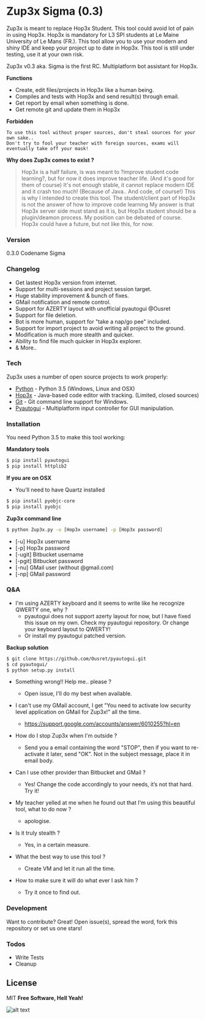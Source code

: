 # Zup3x Sigma (0.3)

Zup3x is meant to replace Hop3x Student. This tool could avoid lot of pain in using Hop3x.
Hop3x is mandatory for L3 SPI students at Le Maine University of Le Mans (FR.). This tool allow you to
use your modern and shiny IDE and keep your project up to date in Hop3x.
This tool is still under testing, use it at your own risk.

Zup3x v0.3 aka. Sigma is the first RC. Multiplatform bot assistant for Hop3x.

**Functions**
  - Create, edit files/projects in Hop3x like a human being.
  - Compiles and tests with Hop3x and send result(s) through email.
  - Get report by email when something is done.
  - Get remote git and update them in Hop3x

**Forbidden**

    To use this tool without proper sources, don't steal sources for your own sake..
    Don't try to fool your teacher with foreign sources, exams will eventually take off your mask!

**Why does Zup3x comes to exist ?**

> Hop3x is a half failure, is was meant to ?improve student
> code learning?, but for now it does improve teacher life. (And it's good for them of course)
> It's not enough stable, it cannot replace modern IDE and it crash too much! (Because of Java.. And code, of course!)
> This is why I intended to create this tool.
> The student/client part of Hop3x is not the answer of how to improve code learning
> My answer is that Hop3x server side must stand as it is, but Hop3x student should be a plugin/deamon process.
> My position can be debated of course.
> Hop3x could have a future, but not like this, for now.

### Version
0.3.0 Codename Sigma

### Changelog
- Get lastest Hop3x version from internet.
- Support for multi-sessions and project session target.
- Huge stability improvement & bunch of fixes.
- GMail notification and remote control.
- Support for AZERTY layout with unofficial pyautogui @Ousret
- Support for file deletion.
- Bot is more human, support for "take a nap/go pee" included.
- Support for import project to avoid writing all project to the ground.
- Modification is much more stealth and quicker.
- Ability to find file much quicker in Hop3x explorer.
- & More..

### Tech

Zup3x uses a number of open source projects to work properly:

* [Python] - Python 3.5 (Windows, Linux and OSX)
* [Hop3x] - Java-based code editor with tracking. (Limited, closed sources)
* [Git] - Git command line support for Windows.
* [Pyautogui] - Multiplatform input controller for GUI manipulation.

### Installation

You need Python 3.5 to make this tool working:

**Mandatory tools**
```sh
$ pip install pyautogui
$ pip install httplib2
```

**If you are on OSX**
- You'll need to have Quartz installed
```sh
$ pip install pyobjc-core
$ pip install pyobjc
```
**Zup3x command line**
```sh
$ python Zup3x.py -u [Hop3x username] -p [Hop3x password]
```

- [-u] Hop3x username
- [-p] Hop3x password
- [-ugit] Bitbucket username
- [-pgit] Bitbucket password
- [-nu] GMail user (without @gmail.com)
- [-np] GMail password

### Q&A

- I'm using AZERTY keyboard and it seems to write like he recognize QWERTY one, why ?
	- pyautogui does not support azerty layout for now, but I have fixed this issue on my own. Check my pyautogui repository. Or change your keyboard layout to QWERTY!
	- Or install my pyautogui patched version.

**Backup solution**
```sh
$ git clone https://github.com/Ousret/pyautogui.git
$ cd pyautogui/
$ python setup.py install
```

- Something wrong!! Help me.. please ?
	- Open issue, I'll do my best when available.

- I can't use my GMail account, I get "You need to activate low security level application on GMail for Zup3x!" all the time.
	- https://support.google.com/accounts/answer/6010255?hl=en

- How do I stop Zup3x when I'm outside ?
	- Send you a email containing the word "STOP", then if you want to re-activate it later, send "OK". Not in the subject message, place it in email body.

- Can I use other provider than Bitbucket and GMail ?
	- Yes! Change the code accordingly to your needs, it’s not that hard. Try it!

- My teacher yelled at me when he found out that I'm using this beautiful tool, what to do now ?
	- apologise.

- Is it truly stealth ?
	- Yes, in a certain measure.

- What the best way to use this tool ?
	- Create VM and let it run all the time.

- How to make sure it will do what ever I ask him ?
	- Try it once to find out.

### Development

Want to contribute? Great!
Open issue(s), spread the word, fork this repository or set us one stars!

### Todos

 - Write Tests
 - Cleanup

License
----

MIT
**Free Software, Hell Yeah!**

![alt text](http://i.imgur.com/OXahO7l.png "Python always better than Java.")

[//]: # 


   [Hop3x]: <http://hop3x.univ-lemans.fr/>
   [Python]: <https://www.python.org/>
   [Git]: <https://git-scm.com/download/win>
   [Pyautogui]: <https://github.com/asweigart/pyautogui>